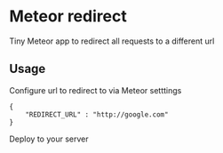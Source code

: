 # Meteor redirect

Tiny Meteor app to redirect all requests to a different url

## Usage

Configure url to redirect to via Meteor setttings

```
{
	"REDIRECT_URL" : "http://google.com"
}
```

Deploy to your server